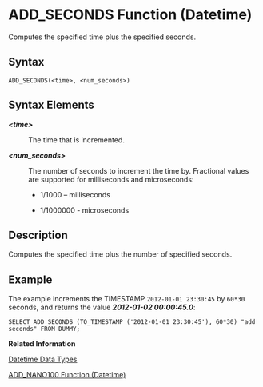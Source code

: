 <!-- loio20da994e75191014a6e4bf620c179299 -->

# ADD\_SECONDS Function \(Datetime\)

Computes the specified time plus the specified seconds.



<a name="loio20da994e75191014a6e4bf620c179299__sql_function_add_seconds_1sql_function_add_seconds_syntax"/>

## Syntax

```
ADD_SECONDS(<time>, <num_seconds>)
```



## Syntax Elements


<dl>
<dt><b>

*<time\>*

</b></dt>
<dd>

The time that is incremented.



</dd><dt><b>

*<num\_seconds\>*

</b></dt>
<dd>

The number of seconds to increment the time by. Fractional values are supported for milliseconds and microseconds:

-   1/1000 – milliseconds

-   1/1000000 - microseconds




</dd>
</dl>



<a name="loio20da994e75191014a6e4bf620c179299__sql_function_add_seconds_1sql_function_add_seconds_description"/>

## Description

Computes the specified time plus the number of specified seconds.



<a name="loio20da994e75191014a6e4bf620c179299__sql_function_add_seconds_1sql_function_add_seconds_examples"/>

## Example

The example increments the TIMESTAMP `2012-01-01 23:30:45` by `60*30` seconds, and returns the value ***2012-01-02 00:00:45.0***:

```
SELECT ADD_SECONDS (TO_TIMESTAMP ('2012-01-01 23:30:45'), 60*30) "add seconds" FROM DUMMY;
```

**Related Information**  


[Datetime Data Types](../datetime-data-types-3f81ccc.md "Datetime data types are used to store date and time information.")

[ADD\_NANO100 Function \(Datetime\)](add-nano100-function-datetime-3962389.md "Adds the specified number of 10^-7 unit of seconds to the specified TIMESTAMP value.")

